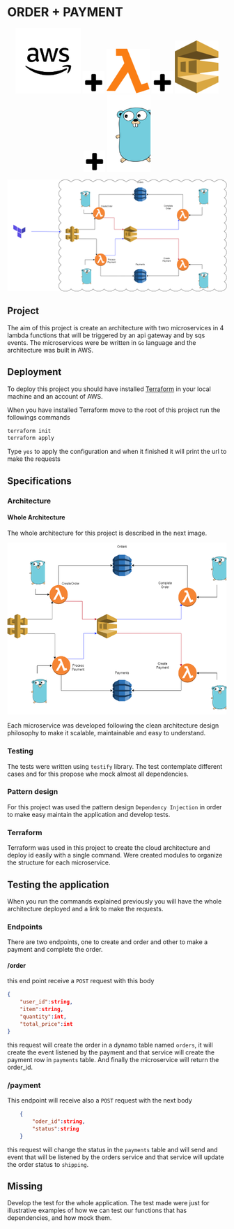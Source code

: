 # ORDER + PAYMENT

<!-- markdownlint-disable MD033-->
<center>
<div>
<img src="readme/assets/aws.png" width = "150px"/>
<img src="readme/assets/plus.png" width = "50px"/>
<img src="readme/assets/lambda.png" width = "100px"/>
<img src="readme/assets/plus.png" width = "50px"/>
<img src="readme/assets/sqs.png" width = "100px"/>
<img src="readme/assets/plus.png" width = "50px"/>
<img src="readme/assets/golang.png" width = "100px"/>
</div>
</center>

![terraform_architecture](readme/assets/terraforrm_architecture.png)

## Project

The aim of this project is create an architecture with two microservices in 4 lambda functions that will be triggered by an api gateway and by sqs events. The microservices were be written in `Go` language and the architecture was built in AWS.

## Deployment

To  deploy this project you should have installed [Terraform](https://developer.hashicorp.com/terraform/tutorials/aws-get-started/install-cli) in your local machine and an account of AWS.

When you have installed Terraform move to the root of this project run the followings commands

``` sh
terraform init
terraform apply
```

Type `yes` to apply the configuration and when it finished it will print the url to make the requests

## Specifications

### Architecture

#### Whole Architecture

The whole architecture for this project is described in the next image.

![Architecture](readme/assets/architecture.png)

Each microservice was developed following the clean architecture design philosophy to make it scalable, maintainable and easy to understand.

### Testing

The tests were written using `testify` library. The test contemplate different cases and for this propose whe mock almost all  dependencies.

### Pattern design

For this project was used the pattern design `Dependency Injection` in order to make easy maintain the application and develop  tests.

### Terraform

Terraform was used in this project to create the cloud architecture and deploy id easily with a single command. Were created modules to organize the structure for each microservice.

## Testing the application

When you run the commands explained previously you will have the whole architecture deployed and a link to make the requests.

### Endpoints

There are two endpoints, one to create and order and other to make a payment and complete the order.

#### /order

this end point receive a `POST` request with this body

```json
{
    "user_id":string,
    "item":string,
    "quantity":int,
    "total_price":int
}
```

this request will create the order in a dynamo table named `orders`, it will create the event listened by the payment and that service will create the payment row in `payments` table. And finally the microservice will return the order_id.

### /payment

This endpoint will receive also a `POST` request with the next body

```json
    {
        "oder_id":string,
        "status":string
    }
```

this request will change the status in the `payments` table and will send and event that will be listened by the orders service and that service will update the order status to `shipping`.

## Missing

 Develop the test for the whole application. The test made were just for illustrative examples of how we can test our functions that has dependencies, and how mock them. 

